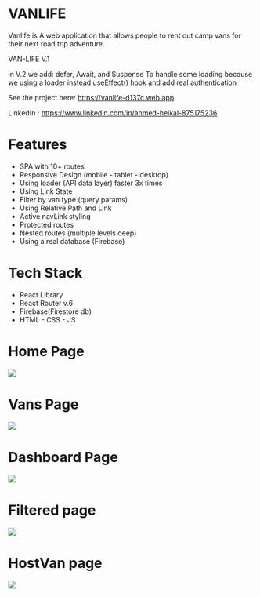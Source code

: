 # VANLIFE

Vanlife is A web application that allows people to rent out camp vans for their next road trip adventure.


VAN-LIFE V.1

in V.2 we add: defer, Await, and Suspense To handle some loading because we using a loader instead useEffect() hook and add real authentication


See the project here: https://vanlife-d137c.web.app

LinkedIn : https://www.linkedin.com/in/ahmed-heikal-875175236


# Features

- SPA with 10+ routes
- Responsive Design (mobile - tablet - desktop)
- Using loader (API data layer) faster 3x times
- Using Link State
- Filter by van type (query params)
- Using Relative Path and Link
- Active navLink styling
- Protected routes
- Nested routes (multiple levels deep)
- Using a real database (Firebase)

# Tech Stack

- React Library
- React Router v.6 
- Firebase(Firestore db)
- HTML - CSS - JS

# Home Page

<img src="/images/vanlifehome.png">

# Vans Page

<img src="./images/vanlifevans.png">

# Dashboard Page

<img src="./images/vanlifedashboard.png">

# Filtered page

<img src="./images/vanlifefilter.png">

# HostVan page

<img src="./images/vanlifehostvan.png">
